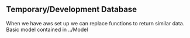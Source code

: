 ## Temporary/Development Database
When we have aws set up we can replace functions to return similar data.
Basic model contained in ../Model